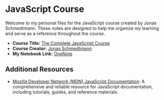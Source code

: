 # JavaScript Course

Welcome to my personal files for the JavaScript course created by Jonas Schmedtmann. These notes are designed to help me organize my learning and serve as a reference throughout the course.

- **Course Title:** [The Complete JavaScript Course](https://#)
- **Course Creator:** [Jonas Schmedtmann](https://#)
- **My Notebook Link:** [OneNote](https://1drv.ms/o/s!Akt357BkRuzmgXEeG6wXxydcK6Kr?e=edau87)

## Additional Resources

- [Mozilla Developer Network (MDN) JavaScript Documentation](https://developer.mozilla.org/en-US/docs/Web/JavaScript): A comprehensive and reliable resource for JavaScript documentation, including tutorials, guides, and reference materials.
